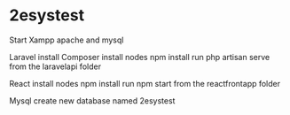 # 2esystest

Start Xampp apache and mysql

Laravel
  install Composer
  install nodes npm install
  run php artisan serve from the laravelapi folder
    
React
  install nodes npm install
  run npm start from the reactfrontapp folder

Mysql
  create new database named 2esystest
